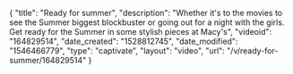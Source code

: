 {
    "title": "Ready for summer",
    "description": "Whether it's to the movies to see the Summer biggest blockbuster or going out for a night with the girls. Get ready for the Summer in some stylish pieces at Macy's",
    "videoid": "164829514",
    "date_created": "1528812745",
    "date_modified": "1546466779",
    "type": "captivate",
    "layout": "video",
    "url": "\/v\/ready-for-summer\/164829514"
}